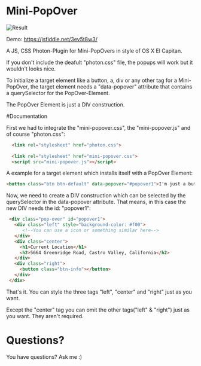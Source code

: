 # Mini-PopOver

![Result](https://camo.githubusercontent.com/042f55d0fd44c2853ce86b29879aa6440239c4c4/687474703a2f2f6673352e64697265637475706c6f61642e6e65742f696d616765732f3136303130342f6a6978736e36776d2e706e67)

Demo: https://jsfiddle.net/3ev5t8w3/

A JS, CSS Photon-Plugin for Mini-PopOvers in style of OS X El Capitan.

If you don't include the deafult "photon.css" file, the popups will work but it wouldn't looks nice.

To initialize a target element like a button, a, div or any other tag for a Mini-PopOver, the target element needs a "data-popover" attribute that contains a querySelector for the PopOver-Element.

The PopOver Element is just a DIV construction.


#Documentation

First we had to integrate the "mini-popover.css", the "mini-popover.js" and of course "photon.css":

```html
  <link rel="stylesheet" href="photon.css">
  
  <link rel="stylesheet" href="mini-popover.css">
  <script src="mini-popover.js"></script>
```

 A example for a target element which installs itself with a PopOver Element:
 
 ```html
 <button class="btn btn-default" data-popover="#popover1">I'm just a button. No one gets hurt.</button>
```

Now, we need to create a DIV construction which can be selected by the querySelector in the data-popover attribute. That means, in this case the new DIV needs the id: "popover1":

 ```html
  <div class="pop-over" id="popover1">
    <div class="left" style="background-color: #f00">
       <!--You can use a icon or something similar here-->
    </div>
    <div class="center">
      <h1>Current Location</h1>
      <h2>5664 Greenridge Road, Castro Valley, California</h2>
    </div>
    <div class="right">
      <button class="btn-info"></button>
    </div>
  </div>
```

That's it.
You can style the three tags
"left", "center" and "right"
just as you want.

Except the "center" tag you can omit the other tags("left" & "right") just as you want. They aren't required.

# Questions?

You have questions? Ask me :)
